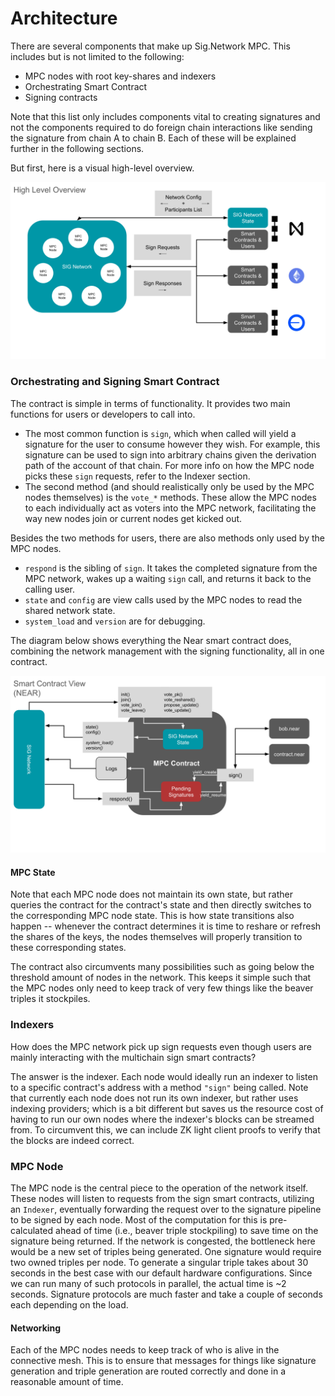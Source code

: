 # Architecture

There are several components that make up Sig.Network MPC. This includes but is not limited to the following:

- MPC nodes with root key-shares and indexers
- Orchestrating Smart Contract
- Signing contracts

Note that this list only includes components vital to creating signatures and not the components required to do foreign chain interactions like sending the signature from chain A to chain B. Each of these will be explained further in the following sections.

But first, here is a visual high-level overview.

![diagram](./doc/System%20Architecture%20Overview%20-%20High%20Level.svg)

### Orchestrating and Signing Smart Contract

The contract is simple in terms of functionality. It provides two main functions for users or developers to call into.

- The most common function is `sign`, which when called will yield a signature for the user to consume however they wish. For example, this signature can be used to sign into arbitrary chains given the derivation path of the account of that chain. For more info on how the MPC node picks these `sign` requests, refer to the Indexer section.
- The second method (and should realistically only be used by the MPC nodes themselves) is the `vote_*` methods. These allow the MPC nodes to each individually act as voters into the MPC network, facilitating the way new nodes join or current nodes get kicked out.

Besides the two methods for users, there are also methods only used by the MPC nodes.

- `respond` is the sibling of `sign`. It takes the completed signature from the MPC network, wakes up a waiting `sign` call, and returns it back to the calling user.
- `state` and `config` are view calls used by the MPC nodes to read the shared network state.
- `system_load` and `version` are for debugging.

The diagram below shows everything the Near smart contract does, combining the network management with the signing functionality, all in one contract.

![diagram](./doc/System%20Architecture%20Overview%20-%20Smart%20Contract.svg)

#### MPC State

Note that each MPC node does not maintain its own state, but rather queries the contract for the contract's state and then directly switches to the corresponding MPC node state. This is how state transitions also happen -- whenever the contract determines it is time to reshare or refresh the shares of the keys, the nodes themselves will properly transition to these corresponding states.

The contract also circumvents many possibilities such as going below the threshold amount of nodes in the network. This keeps it simple such that the MPC nodes only need to keep track of very few things like the beaver triples it stockpiles.

### Indexers

How does the MPC network pick up sign requests even though users are mainly interacting with the multichain sign smart contracts?

The answer is the indexer. Each node would ideally run an indexer to listen to a specific contract's address with a method `"sign"` being called. Note that currently each node does not run its own indexer, but rather uses indexing providers; which is a bit different but saves us the resource cost of having to run our own nodes where the indexer's blocks can be streamed from. To circumvent this, we can include ZK light client proofs to verify that the blocks are indeed correct.

### MPC Node

The MPC node is the central piece to the operation of the network itself. These nodes will listen to requests from the sign smart contracts, utilizing an `Indexer`, eventually forwarding the request over to the signature pipeline to be signed by each node. Most of the computation for this is pre-calculated ahead of time (i.e., beaver triple stockpiling) to save time on the signature being returned. If the network is congested, the bottleneck here would be a new set of triples being generated. One signature would require two owned triples per node. To generate a singular triple takes about 30 seconds in the best case with our default hardware configurations. Since we can run many of such protocols in parallel, the actual time is ~2 seconds. Signature protocols are much faster and take a couple of seconds each depending on the load.

#### Networking

Each of the MPC nodes needs to keep track of who is alive in the connective mesh. This is to ensure that messages for things like signature generation and triple generation are routed correctly and done in a reasonable amount of time.
